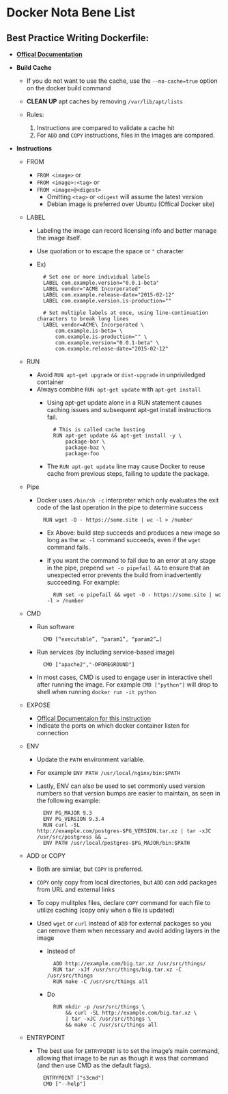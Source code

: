 # Docker Nota Bene List 

## Best Practice Writing Dockerfile:

-   [**Offical Documentation**](https://docs.docker.com/engine/userguide/eng-image/dockerfile_best-practices)

- **Build Cache**
    * If you do not want to use the cache, use the `--no-cache=true` option on the docker build command

    * **CLEAN UP** apt caches by removing `/var/lib/apt/lists`

    * Rules:
        1. Instructions are compared to validate a cache hit
        2. For `ADD` and `COPY` instructions, files in the images are compared.

- **Instructions**
    * FROM
        * `FROM <image>` or 
        * `FROM <image>:<tag>` or
        * `FROM <image>@<digest>`
            * Omitting `<tag>` or `<digest` will assume the latest version
            * Debian image is preferred over Ubuntu (Offical Docker site)

    * LABEL
        * Labeling the image can record licensing info and better manage the image itself.
        * Use quotation or to escape the space or `"` character
        * Ex)

                # Set one or more individual labels
                LABEL com.example.version="0.0.1-beta"
                LABEL vendor="ACME Incorporated"
                LABEL com.example.release-date="2015-02-12"
                LABEL com.example.version.is-production=""

                # Set multiple labels at once, using line-continuation characters to break long lines
                LABEL vendor=ACME\ Incorporated \
                    com.example.is-beta= \
                    com.example.is-production="" \
                    com.example.version="0.0.1-beta" \
                    com.example.release-date="2015-02-12"

        
    * RUN
        * Avoid `RUN apt-get upgrade` or `dist-upgrade` in unpriviledged container
        * Always combine `RUN apt-get update` with `apt-get install`
            * Using apt-get update alone in a RUN statement causes caching issues and subsequent apt-get install instructions fail.

                    # This is called cache busting
                    RUN apt-get update && apt-get install -y \
                        package-bar \
                        package-baz \
                        package-foo
            
            * The `RUN apt-get update` line may cause Docker to reuse cache from previous steps, failing to update the package.
        
    * Pipe
        * Docker uses `/bin/sh -c` interpreter which only evaluates the exit code of the last operation in the pipe to determine success

                RUN wget -O - https://some.site | wc -l > /number

            - Ex Above: build step succeeds and produces a new image so long as the `wc -l` command succeeds, even if the `wget` command fails.

            - If you want the command to fail due to an error at any stage in the pipe, prepend `set -o pipefail &&` to ensure that an unexpected error prevents the build from inadvertently succeeding. For example:

                    RUN set -o pipefail && wget -O - https://some.site | wc -l > /number

    * CMD
        * Run software

                CMD [“executable”, “param1”, “param2”…]

        * Run services (by including service-based image)

                CMD ["apache2","-DFOREGROUND"]

        * In most cases, CMD is used to engage user in interactive shell
          after running the image. For example `CMD ["python"]` will drop to shell when running `docker run -it python`

    * EXPOSE
        * [Offical Documentaion for this instruction](https://docs.docker.com/engine/reference/builder/#expose)
        * Indicate the ports on which docker container listen for connection

    * ENV
        * Update the `PATH` environment variable.

        * For example `ENV PATH /usr/local/nginx/bin:$PATH`

        * Lastly, ENV can also be used to set commonly used version numbers so that version bumps are easier to maintain, as seen in the following example:

                ENV PG_MAJOR 9.3
                ENV PG_VERSION 9.3.4
                RUN curl -SL http://example.com/postgres-$PG_VERSION.tar.xz | tar -xJC /usr/src/postgress && …
                ENV PATH /usr/local/postgres-$PG_MAJOR/bin:$PATH

    * ADD or COPY

        * Both are similar, but `COPY` is preferred. 

        * `COPY` only copy from local directories, but `ADD` can add packages from URL and external links

        * To copy mulitples files, declare `COPY` command for each file to utilize caching (copy only when a file is updated)

        * Used `wget` or `curl` instead of `ADD` for external packages so
        you can remove them when necessary and avoid adding layers in the image

            * Instead of 

                    ADD http://example.com/big.tar.xz /usr/src/things/
                    RUN tar -xJf /usr/src/things/big.tar.xz -C /usr/src/things
                    RUN make -C /usr/src/things all

            * Do

                    RUN mkdir -p /usr/src/things \
                        && curl -SL http://example.com/big.tar.xz \
                        | tar -xJC /usr/src/things \
                        && make -C /usr/src/things all

    * ENTRYPOINT
        * The best use for `ENTRYPOINT` is to set the image’s main command, allowing that image to be run as though it was that command (and then use CMD as the default flags).

                ENTRYPOINT ["s3cmd"]
                CMD ["--help"]

